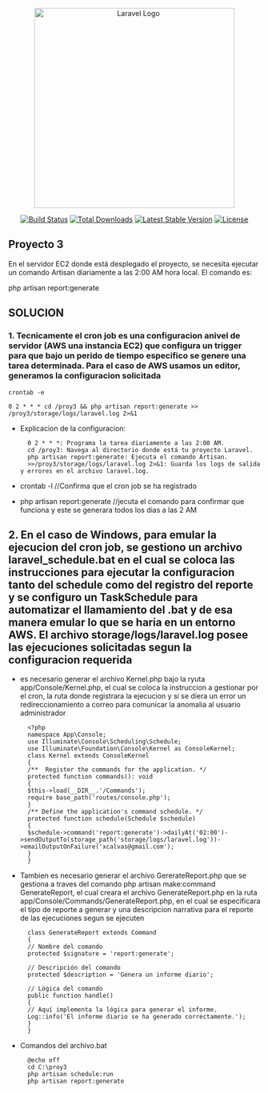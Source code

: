 <p align="center"><a href="https://laravel.com" target="_blank"><img src="https://raw.githubusercontent.com/laravel/art/master/logo-lockup/5%20SVG/2%20CMYK/1%20Full%20Color/laravel-logolockup-cmyk-red.svg" width="400" alt="Laravel Logo"></a></p>

<p align="center">
<a href="https://github.com/laravel/framework/actions"><img src="https://github.com/laravel/framework/workflows/tests/badge.svg" alt="Build Status"></a>
<a href="https://packagist.org/packages/laravel/framework"><img src="https://img.shields.io/packagist/dt/laravel/framework" alt="Total Downloads"></a>
<a href="https://packagist.org/packages/laravel/framework"><img src="https://img.shields.io/packagist/v/laravel/framework" alt="Latest Stable Version"></a>
<a href="https://packagist.org/packages/laravel/framework"><img src="https://img.shields.io/packagist/l/laravel/framework" alt="License"></a>
</p>

## Proyecto 3

En el servidor EC2 donde está desplegado el proyecto, se necesita ejecutar un
comando Artisan diariamente a las 2:00 AM hora local. El comando es:

php artisan report:generate

## SOLUCION

### 1. Tecnicamente el cron job es una configuracion anivel de servidor (AWS una instancia EC2) que configura un trigger para que bajo un perido de tiempo especifico se genere una tarea determinada. Para el caso de AWS usamos un editor, generamos la configuracion solicitada

    crontab -e  
    
    0 2 * * * cd /proy3 && php artisan report:generate >> /proy3/storage/logs/laravel.log 2>&1
    
- Explicacion de la configuracion:

        0 2 * * *: Programa la tarea diariamente a las 2:00 AM.
        cd /proy3: Navega al directorio donde está tu proyecto Laravel.
        php artisan report:generate: Ejecuta el comando Artisan.
        >>/proy3/storage/logs/laravel.log 2>&1: Guarda los logs de salida y errores en el archivo laravel.log.

- crontab -l //Confirma que el cron job se ha registrado
- php artisan report:generate //jecuta el comando para confirmar que funciona y este se generara todos los dias a las 2 AM


## 2. En el caso de Windows, para emular la ejecucion del cron job, se gestiono un archivo laravel_schedule.bat en el cual se coloca las instrucciones para ejecutar la configuracion tanto del schedule como del registro del reporte y se configuro un TaskSchedule para automatizar el llamamiento del .bat y de esa manera emular lo que se haria en un entorno AWS.  El archivo storage/logs/laravel.log posee las ejecuciones solicitadas segun la configuracion requerida

- es necesario generar el archivo Kernel.php bajo la ryuta app/Console/Kernel.php, el cual se coloca la instruccion a gestionar por el cron, la ruta donde registrara la ejecucion y si se diera un error un redireccionamiento a correo para comunicar la anomalia al usuario administrador

        <?php
        namespace App\Console;
        use Illuminate\Console\Scheduling\Schedule;
        use Illuminate\Foundation\Console\Kernel as ConsoleKernel;
        class Kernel extends ConsoleKernel
        {
        /**  Register the commands for the application. */
        protected function commands(): void
        {
        $this->load(__DIR__.'/Commands');
        require base_path('routes/console.php');
        }
        /** Define the application's command schedule. */
        protected function schedule(Schedule $schedule)
        {
        $schedule->command('report:generate')->dailyAt('02:00')->sendOutputTo(storage_path('storage/logs/laravel.log'))->emailOutputOnFailure('xcalvas@gmail.com');
        }
        }

- Tambien es necesario generar el archivo GererateReport.php que se gestiona a traves del comando php artisan make:command GenerateReport, el cual creara el archivo GenerateReport.php en la ruta app/Console/Commands/GenerateReport.php, en el cual se especificara el tipo de reporte a generar y una descripcion narrativa para el reporte de las ejecuciones segun se ejecuten

        class GenerateReport extends Command
        {
        // Nombre del comando
        protected $signature = 'report:generate';
        
        // Descripción del comando
        protected $description = 'Genera un informe diario';
        
        // Lógica del comando
        public function handle()
        {
        // Aquí implementa la lógica para generar el informe.
        Log::info('El informe diario se ha generado correctamente.');
        }
        }

- Comandos del archivo.bat

        @echo off
        cd C:\proy3
        php artisan schedule:run
        php artisan report:generate
    
